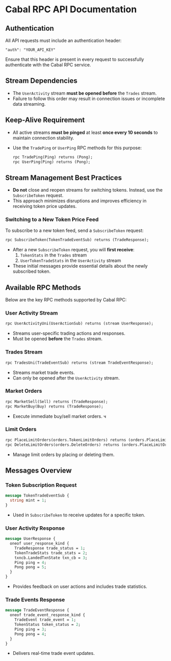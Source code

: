 # Cabal RPC API Documentation

## Authentication
All API requests must include an authentication header:
```plaintext
"auth": "YOUR_API_KEY"
```
Ensure that this header is present in every request to successfully authenticate with the Cabal RPC service.

## Stream Dependencies
- The `UserActivity` stream **must be opened before** the `Trades` stream.
- Failure to follow this order may result in connection issues or incomplete data streaming.

## Keep-Alive Requirement
- All active streams **must be pinged** at least **once every 10 seconds** to maintain connection stability.
- Use the `TradePing` or `UserPing` RPC methods for this purpose:
  
  ```proto
  rpc TradePing(Ping) returns (Pong);
  rpc UserPing(Ping) returns (Pong);
  ```

## Stream Management Best Practices
- **Do not** close and reopen streams for switching tokens. Instead, use the `SubscribeToken` request.
- This approach minimizes disruptions and improves efficiency in receiving token price updates.

### Switching to a New Token Price Feed
To subscribe to a new token feed, send a `SubscribeToken` request:
```proto
rpc SubscribeToken(TokenTradeEventSub) returns (TradeResponse);
```
- After a new `SubscribeToken` request, you will **first receive**:
  1. `TokenStats` in the `Trades` stream
  2. `UserTokenTradeStats` in the `UserActivity` stream
- These initial messages provide essential details about the newly subscribed token.

## Available RPC Methods
Below are the key RPC methods supported by Cabal RPC:

### User Activity Stream
```proto
rpc UserActivityUni(UserActionSub) returns (stream UserResponse);
```
- Streams user-specific trading actions and responses.
- Must be opened **before** the `Trades` stream.

### Trades Stream
```proto
rpc TradesUni(TradeEventSub) returns (stream TradeEventResponse);
```
- Streams market trade events.
- Can only be opened after the `UserActivity` stream.

### Market Orders
```proto
rpc MarketSell(Sell) returns (TradeResponse);
rpc MarketBuy(Buy) returns (TradeResponse);
```
- Execute immediate buy/sell market orders.
ч
### Limit Orders
```proto
rpc PlaceLimitOrders(orders.TokenLimitOrders) returns (orders.PlaceLimitOrdersResponse);
rpc DeleteLimitOrders(orders.DeleteOrders) returns (orders.PlaceLimitOrdersResponse);
```
- Manage limit orders by placing or deleting them.


## Messages Overview

### Token Subscription Request
```proto
message TokenTradeEventSub {
  string mint = 1;
}
```
- Used in `SubscribeToken` to receive updates for a specific token.

### User Activity Response
```proto
message UserResponse {
  oneof user_response_kind {
    TradeResponse trade_status = 1;
    TokenTradeStats trade_stats = 2;
    txncb.LandedTxnState txn_cb = 3;
    Ping ping = 4;
    Pong pong = 5;
  }
}
```
- Provides feedback on user actions and includes trade statistics.

### Trade Events Response
```proto
message TradeEventResponse {
  oneof trade_event_response_kind {
    TradeEvent trade_event = 1;
    TokenStatus token_status = 2;
    Ping ping = 3;
    Pong pong = 4;
  }
}
```
- Delivers real-time trade event updates.


